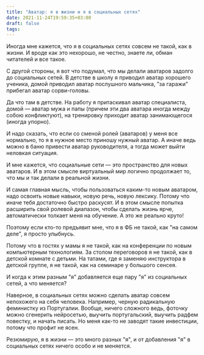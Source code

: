 ```yaml
---
title: "Аватар: я в жизни и я в социальных сетях"
date: 2021-11-24T19:59:35+03:00
draft: false
tags:
---
```


Иногда мне кажется, что я в социальных сетях совсем не такой, как в жизни. И вроде как это нехорошо, не честно, знаете
ли, обман читателей и все такое.

С другой стороны, я вот что подумал, что мы делали аватаров задолго до социальных сетей. В детстве в школу я приводил
аватар хорошего ученика, домой приводил аватар послушного мальчика, "за гаражи" прибегал аватар сорви-головы.

<!--more-->

Да что там в детстве. На работу я притаскивал аватар специалиста, домой — аватар мужа и папы (причем эти два аватара
иногда между собою конфликтуют), на тренировку приходит аватар занимающегося (иногда упорно).

И надо сказать, что если со сменой ролей (аватаров) у меня все нормально, то я в нужное место приношу нужный аватар. А
иначе ведь можно в баню привести аватар руководителя, а тогда может выйти неловкая ситуация.

И мне кажется, что социальные сети — это пространство для новых аватаров. И в этом смысле виртуальный мир логично
продолжает то, что мы и так делали в реальной жизни.

И самая главная мысль, чтобы пользоваться каким-то новым аватаром, надо освоить новые навыки, новую речь, новую лексику.
Потому что иначе тебя достаточно быстро раскусят. И в этом смысле попытка расширить свой ролевой диапазон, чтобы сделать
жизнь ярче, автоматически толкает меня на обучение. А это же реально круто!

Поэтому если кто-то предъявит мне, что я в ФБ не такой, как "на самом деле", я просто улыбнусь.

Потому что в гостях у мамы я не такой, как на конференции по новым компьютерным технологиям. За столом переговоров я не
такой, как в детской комнате с детьми. На татами, где я заменяю инструктора в детской группе, я не такой, как на
семинаре у большого сенсея.

И когда к этим разным "я" добавляется еще пару "я" из социальных сетей, а что меняется?

Наверное, в социальных сетях можно сделать аватар совсем непохожего на себя человека. Например, черную радикальную
феминистку из Португалии. Вообще, ничего сложного ведь, фоточку можно сгенерить нейросетью, выучить португальский,
выучить радфем повестку, и начать писать. Но меня как-то не заводят такие инвестиции, потому что профит не ясен.

Резюмирую, я в жизни — это много разных "я", и от добавления "я" в социальных сетях ничего особо и не меняется.

